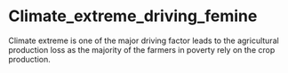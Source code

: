 # Climate_extreme_driving_femine
Climate extreme is one of the major driving factor leads to the agricultural production loss as the majority of the farmers in poverty rely on the crop production.
